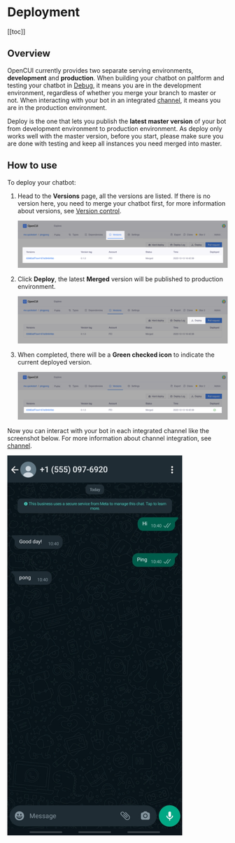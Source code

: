 # Deployment

[[toc]]

## Overview
OpenCUI currently provides two separate serving environments, **development** and **production**. When building your chatbot on paltform and testing your chatbot in [Debug](testing.md), it means you are in the development environment, regardless of whether you merge your branch to master or not. When interacting with your bot in an integrated [channel](../channels/overview.md), it means you are in the production environment. 

Deploy is the one that lets you publish the **latest master version** of your bot from development environment to production environment. As deploy only works well with the master version, before you start, please make sure you are done with testing and keep all instances you need merged into master.  

## How to use
To deploy your chatbot:

1. Head to the **Versions** page, all the versions are listed. If there is no version here, you need to merge your chatbot first, for more information about versions, see [Version control](versioncontrol.md). 

   ![version page](/images/platform/deployment/version_page.png)

2. Click **Deploy**, the latest **Merged** version will be published to production environment.

   ![version page](/images/platform/deployment/deploy_button.png)

3. When completed, there will be a **Green checked icon** to indicate the current deployed version. 

   ![version page](/images/platform/deployment/deploy_complete.png)

Now you can interact with your bot in each integrated channel like the screenshot below. For more information about channel integration, see [channel](../channels/overview.md). 

<img width="400" alt="whatsapp" src="/images/platform/deployment/whatsapp.jpg">